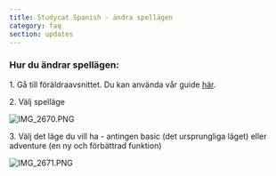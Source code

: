 ```yaml
---
title: Studycat Spanish - ändra spellägen
category: faq
section: updates
---
```

 


### **Hur du ändrar spellägen:**


1\. Gå till föräldraavsnittet. Du kan använda vår guide [här](https://help.studycat.com/hc/en-us/articles/34518228622105/preview/eyJhbGciOiJIUzI1NiJ9.eyJpZCI6MzQ1MTgyMjg2MjIxMDUsImV4cCI6MTcyMDQxMDgxN30.7hW1u2Miesjcs2XqDuBHBNv7tBPGmmhqN4EJUGeGWJE).


2\. Välj spelläge


  
![IMG_2670.PNG](https://help.studycat.com/hc/article_attachments/34771475427225)


3\. Välj det läge du vill ha - antingen basic (det ursprungliga läget) eller adventure (en ny och förbättrad funktion)


 


![IMG_2671.PNG](https://help.studycat.com/hc/article_attachments/34771498307353)
